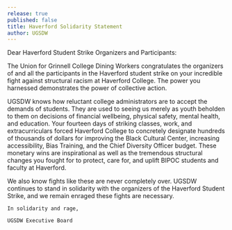```yaml
---
release: true
published: false
title: Haverford Solidarity Statement
author: UGSDW
---
```

Dear Haverford Student Strike Organizers and Participants:

The Union for Grinnell College Dining Workers congratulates the organizers of and all the participants in the Haverford student strike on your incredible fight against structural racism at Haverford College. The power you harnessed demonstrates the power of collective action.  
 
UGSDW knows how reluctant college administrators are to accept the demands of students. They are used to seeing us merely as youth beholden to them on decisions of financial wellbeing, physical safety, mental health, and education. Your fourteen days of striking classes, work, and extracurriculars forced Haverford College to concretely designate hundreds of thousands of dollars for improving the Black Cultural Center, increasing accessibility, Bias Training, and the Chief Diversity Officer budget. These monetary wins are inspirational as well as the tremendous structural changes you fought for to protect, care for, and uplift BIPOC students and faculty at Haverford.
 
We also know fights like these are never completely over. UGSDW continues to stand in solidarity with the organizers of the Haverford Student Strike, and we remain enraged these fights are necessary.

 	In solidarity and rage,

	UGSDW Executive Board
